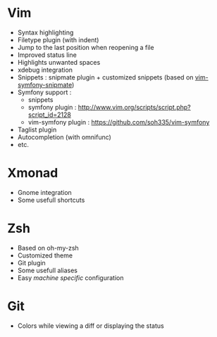 Vim
===

* Syntax highlighting
* Filetype plugin (with indent)
* Jump to the last position when reopening a file
* Improved status line
* Highlights unwanted spaces
* xdebug integration
* Snippets : snipmate plugin + customized snippets (based on [vim-symfony-snipmate](https://github.com/themouette/vim-symfony-snipmate))
* Symfony support :
    * snippets
    * symfony plugin : http://www.vim.org/scripts/script.php?script_id=2128
    * vim-symfony plugin : https://github.com/soh335/vim-symfony
* Taglist plugin
* Autocompletion (with omnifunc)
* etc.


Xmonad
======

* Gnome integration
* Some usefull shortcuts


Zsh
===

* Based on oh-my-zsh
* Customized theme
* Git plugin
* Some usefull aliases
* Easy _machine specific_ configuration


Git
===

* Colors while viewing a diff or displaying the status
